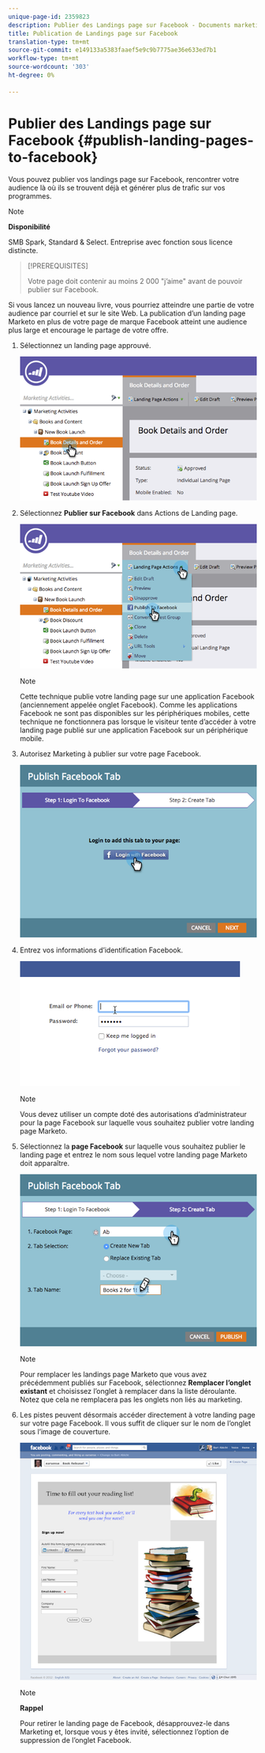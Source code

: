 ```yaml
---
unique-page-id: 2359823
description: Publier des Landings page sur Facebook - Documents marketing - Documentation du produit
title: Publication de Landings page sur Facebook
translation-type: tm+mt
source-git-commit: e149133a5383faaef5e9c9b7775ae36e633ed7b1
workflow-type: tm+mt
source-wordcount: '303'
ht-degree: 0%

---
```



# Publier des Landings page sur Facebook {#publish-landing-pages-to-facebook}

Vous pouvez publier vos landings page sur Facebook, rencontrer votre audience là où ils se trouvent déjà et générer plus de trafic sur vos programmes.

>[!NOTE]
>
>**Disponibilité**
>
>SMB Spark, Standard &amp; Select. Entreprise avec fonction sous licence distincte.

>[!PREREQUISITES]
>
>Votre page doit contenir au moins 2 000 &quot;j’aime&quot; avant de pouvoir publier sur Facebook.

Si vous lancez un nouveau livre, vous pourriez atteindre une partie de votre audience par courriel et sur le site Web. La publication d’un landing page Marketo en plus de votre page de marque Facebook atteint une audience plus large et encourage le partage de votre offre.

1. Sélectionnez un landing page approuvé.

   ![](assets/image2015-4-22-16-3a53-3a46.png)

1. Sélectionnez **Publier sur Facebook** dans Actions de Landing page.

   ![](assets/image2015-4-22-16-3a54-3a55.png)

   >[!NOTE]
   >
   >Cette technique publie votre landing page sur une application Facebook (anciennement appelée onglet Facebook). Comme les applications Facebook ne sont pas disponibles sur les périphériques mobiles, cette technique ne fonctionnera pas lorsque le visiteur tente d’accéder à votre landing page publié sur une application Facebook sur un périphérique mobile.

1. Autorisez Marketing à publier sur votre page Facebook.

   ![](assets/image2015-4-22-18-3a27-3a14.png)

1. Entrez vos informations d’identification Facebook.

   ![](assets/image2015-4-22-18-3a29-3a57.png)

   >[!NOTE]
   >
   >Vous devez utiliser un compte doté des autorisations d’administrateur pour la page Facebook sur laquelle vous souhaitez publier votre landing page Marketo.

1. Sélectionnez la **page Facebook** sur laquelle vous souhaitez publier le landing page et entrez le nom sous lequel votre landing page Marketo doit apparaître.

   ![](assets/image2015-4-22-18-3a31-3a39.png)

   >[!NOTE]
   >
   >Pour remplacer les landings page Marketo que vous avez précédemment publiés sur Facebook, sélectionnez **Remplacer l’onglet existant** et choisissez l’onglet à remplacer dans la liste déroulante. Notez que cela ne remplacera pas les onglets non liés au marketing.

1. Les pistes peuvent désormais accéder directement à votre landing page sur votre page Facebook. Il vous suffit de cliquer sur le nom de l’onglet sous l’image de couverture.

   ![](assets/image2015-4-22-18-3a42-3a15.png)

   >[!NOTE]
   >
   >**Rappel**
   >
   >
   >Pour retirer le landing page de Facebook, désapprouvez-le dans Marketing et, lorsque vous y êtes invité, sélectionnez l’option de suppression de l’onglet Facebook.

